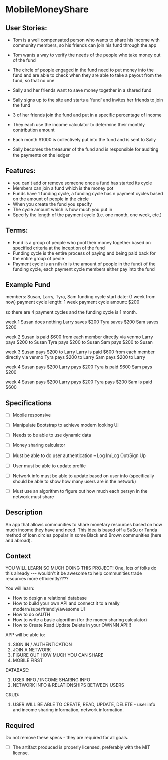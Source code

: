 # MobileMoneyShare

## User Stories:
 - Tom is a well compensated person who wants to share his income with community members, so his friends can join his fund through the app
 - Tom wants a way to verify the needs of the people who take money out of the fund
 - The circle of people engaged in the fund need to put money into the fund and are able to check when they are able to take a payout from the fund, so that no one 
 
 
 - Sally and her friends want to save money together in a shared fund
 - Sally signs up to the site and starts a 'fund' and invites her friends to join the fund
 - 3 of her friends join the fund and put in a specific percentage of income
 - They each use the income calculator to determine their monthly contribution amount 
 - Each month $1000 is collectively put into the fund and is sent to Sally
 - Sally becomes the treasurer of the fund and is responsible for auditing the payments on the ledger
 
## Features:

 - you can't add or remove someone once a fund has started its cycle
 - Members can join a fund which is the money pot
 - Funds have 1 funding cycle, a funding cycle has n payment cycles based on the amount of people in the circle
 - When you create the fund you specify
  - The cycle amount which is how much you put in
  - Specify the length of the payment cycle (i.e. one month, one week, etc.) 

## Terms:

 - Fund is a group of people who pool their money together based on specified criteria at the inception of the fund
 - Funding cycle is the entire process of paying and being paid back for the entire group of peole
 - Payment cycle is an nth (n is the amount of people in the fund) of the funding cycle, each payment cycle members either pay into the fund 
  

## Example Fund

members: Susan, Larry, Tyra, Sam
funding cycle start date:  (1 week from now)
payment cycle length: 1 week
payment cycle amount: $200

so there are 4 payment cycles and the funding cycle is 1 month.

week 1
Susan does nothing
Larry saves $200
Tyra saves $200
Sam saves $200

week 2
Susan is paid $600 from each member directly via venmo
Larry pays $200 to Susan
Tyra pays $200 to Susan
Sam pays $200 to Susan

week 3
Susan pays $200 to Larry
Larry is paid $600 from each member directly via venmo
Tyra pays $200 to Larry
Sam pays $200 to Larry

week 4
Susan pays $200
Larry pays $200
Tyra is paid $600
Sam pays $200

week 4
Susan pays $200
Larry pays $200
Tyra pays $200
Sam is paid $600

## Specifications

- [ ] Mobile responsive 
- [ ] Manipulate Bootstrap to achieve modern looking UI 
- [ ] Needs to be able to use dynamic data
- [ ] Money sharing calculator
- [ ] Must be able to do user authentication – Log In/Log Out/Sign Up
- [ ] User must be able to update profile  
- [ ] Network info must be able to update based on user info (specifically should be able to show how many users are in the network)
- [ ] Must use an algorithm to figure out how much each persyn in the network must share 



## Description

An app that allows communities to share monetary resources based on how much income they have and need. This idea is based off a SuSu or Tanda method of loan circles popular in some Black and Brown communities (here and abroad).

## Context 
YOU WILL LEARN SO MUCH DOING THIS PROJECT!
One, lots of folks do this already --- wouldn't it be awesome to help communities trade resources more efficiently????

You will learn:
- How to design a relational database
- How to build your own API and connect it to a really modern/superfriendly/awesome UI
- How to do oAUTH 
- How to write a basic algorithm (for the money sharing calculator)
- How to Create Read Update Delete in your OWNNN API!!!


APP will be able to:
1. SIGN IN / AUTHENTICATION
2. JOIN A NETWORK
3. FIGURE OUT HOW MUCH YOU CAN SHARE
4. MOBILE FIRST

DATABASE:
1. USER INFO / INCOME SHARING INFO
2. NETWORK INFO & RELATIONSHIPS BETWEEN USERS

CRUD:
1. USER WILL BE ABLE TO CREATE, READ, UPDATE, DELETE - user info and income sharing information, network information.

## Required

Do not remove these specs - they are required for all goals.

- [ ] The artifact produced is properly licensed, preferably with the MIT license.
